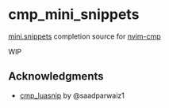 # cmp_mini_snippets

[mini.snippets](https://github.com/echasnovski/mini.nvim/blob/main/readmes/mini-snippets.md) completion source for [nvim-cmp](https://github.com/hrsh7th/nvim-cmp)

WIP

## Acknowledgments

- [cmp_luasnip](https://github.com/saadparwaiz1/cmp_luasnip) by @saadparwaiz1
